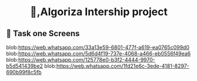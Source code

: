 
<h1 align="center"> 👋,Algoriza Intership project </h1>

## 📱 Task one Screens

blob:https://web.whatsapp.com/33a13e59-6801-477f-a619-ea0765c099d0
blob:https://web.whatsapp.com/5d6d4f19-737e-4068-a466-eb0556f49ea6
blob:https://web.whatsapp.com/125778e0-b3f2-4444-9970-b5d541439be2
blob:https://web.whatsapp.com/1fd21e6c-3ede-4181-8297-690b99f8c5fb
